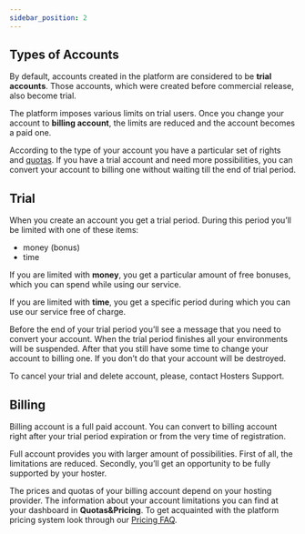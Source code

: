 ```yaml
---
sidebar_position: 2
---
```


## Types of Accounts

By default, accounts created in the platform are considered to be **trial accounts**. Those accounts, which were created before commercial release, also become trial.

The platform imposes various limits on trial users. Once you change your account to **billing account**, the limits are reduced and the account becomes a paid one.

According to the type of your account you have a particular set of rights and [quotas](/docs/Account&Pricing/Quotas%20System). If you have a trial account and need more possibilities, you can convert your account to billing one without waiting till the end of trial period.

## Trial

When you create an account you get a trial period. During this period you’ll be limited with one of these items:

- money (bonus)
- time

If you are limited with **money**, you get a particular amount of free bonuses, which you can spend while using our service.

If you are limited with **time**, you get a specific period during which you can use our service free of charge.

Before the end of your trial period you’ll see a message that you need to convert your account. When the trial period finishes all your environments will be suspended. After that you still have some time to change your account to billing one. If you don’t do that your account will be destroyed.

To cancel your trial and delete account, please, contact Hosters Support.

## Billing

Billing account is a full paid account. You can convert to billing account right after your trial period expiration or from the very time of registration.

Full account provides you with larger amount of possibilities. First of all, the limitations are reduced. Secondly, you’ll get an opportunity to be fully supported by your hoster.

The prices and quotas of your billing account depend on your hosting provider. The information about your account limitations you can find at your dashboard in **Quotas&Pricing**. To get acquainted with the platform pricing system look through our [Pricing FAQ](https://cloudmydc.com/).
